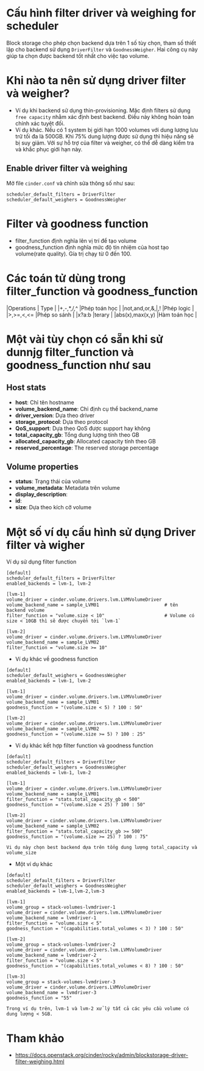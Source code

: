 # Cấu hình filter driver và weighing for scheduler

Block storage cho phép chọn backend dựa trên 1 số tùy chọn, tham số thiết lập cho backend sử dụng `DriverFilter` và `GoodnessWeigher`. Hai công cụ này giúp ta chọn được backend tốt nhất cho việc tạo volume. 

# Khi nào ta nên sử dụng driver filter và weigher?
- Ví dụ khi backend sử dụng thin-provisioning. Mặc định filters sử dụng `free capacity` nhằm xác định best backend. Điều này không hoàn toàn chính xác tuyệt đối. 
- Ví dụ khác. Nếu có 1 system bị giới hạn 1000 volumes với dung lượng lưu trữ tối đa là 500GB. Khi 75% dung lượng được sử dụng thì hiệu năng sẽ bị suy giảm. Với sự hỗ trợ của filter và weigher, có thể dễ dàng kiểm tra và khắc phục giới hạn này.

## Enable driver filter và weighing
Mở file `cinder.conf` và chỉnh sửa thông số như sau:
```
scheduler_default_filters = DriverFilter
scheduler_default_weighers = GoodnessWeigher
```

# Filter và goodness function
- filter_function định nghĩa lên vị trí để tạo volume
- goodness_function định nghĩa mức độ tín nhiệm của host tạo volume(rate quality). Gía trị chạy từ 0 đến 100. 

# Các toán tử dùng trong filter_function và goodness_function

|Operations          | Type             |
|+,-,*,/,^           |Phép toán học     |
|not,and,or,&,|,!    |Phép logic        |
|>,>=,<,<=           |Phép so sánh      |
|x?a:b               |terary            |
|abs(x),max(x,y)     |Hàm toán học      |

# Một vài tùy chọn có sẵn khi sử dunnjg filter_function và goodness_function như sau
## Host stats 
- **host**: Chỉ tên hostname
- **volume_backend_name**: Chỉ định cụ thể backend_name
- **driver_version**: Dựa theo driver
- **storage_protocol**: Dựa theo protocol
- **QoS_support**: Dựa theo QoS được support hay không
- **total_capacity_gb**: Tổng dung lượng tính theo GB
- **allocated_capacity_gb**: Allocated capacity tính theo GB
- **reserved_percentage**: The reserved storage percentage

## Volume properties 
- **status**: Trạng thái của volume
- **volume_metadata**: Metadata trên volume
- **display_description**:
- **id**: 
- **size**: Dựa theo kích cỡ volume

# Một số ví dụ cấu hình sử dụng Driver filter và wigher
Ví dụ sử dụng filter function
```
[default]
scheduler_default_filters = DriverFilter
enabled_backends = lvm-1, lvm-2

[lvm-1]
volume_driver = cinder.volume.drivers.lvm.LVMVolumeDriver
volume_backend_name = sample_LVM01                        # tên backend volume
filter_function = "volume.size < 10"                      # Volume có size < 10GB thì sẽ được chuyển tới `lvm-1`

[lvm-2]
volume_driver = cinder.volume.drivers.lvm.LVMVolumeDriver
volume_backend_name = sample_LVM02
filter_function = "volume.size >= 10"
```
- Ví dụ khác về goodness function
```
[default]
scheduler_default_weighers = GoodnessWeigher
enabled_backends = lvm-1, lvm-2

[lvm-1]
volume_driver = cinder.volume.drivers.lvm.LVMVolumeDriver
volume_backend_name = sample_LVM01
goodness_function = "(volume.size < 5) ? 100 : 50"

[lvm-2]
volume_driver = cinder.volume.drivers.lvm.LVMVolumeDriver
volume_backend_name = sample_LVM02
goodness_function = "(volume.size >= 5) ? 100 : 25"
```
- Ví dụ khác kết hợp filter function và goodness function
```
[default]
scheduler_default_filters = DriverFilter
scheduler_default_weighers = GoodnessWeigher
enabled_backends = lvm-1, lvm-2

[lvm-1]
volume_driver = cinder.volume.drivers.lvm.LVMVolumeDriver
volume_backend_name = sample_LVM01
filter_function = "stats.total_capacity_gb < 500"
goodness_function = "(volume.size < 25) ? 100 : 50"

[lvm-2]
volume_driver = cinder.volume.drivers.lvm.LVMVolumeDriver
volume_backend_name = sample_LVM02
filter_function = "stats.total_capacity_gb >= 500"
goodness_function = "(volume.size >= 25) ? 100 : 75"
```
```
Vi dụ này chọn best backend dựa trên tổng dung lượng total_capacity và volume_size
```
- Một ví dụ khác
```
[default]
scheduler_default_filters = DriverFilter
scheduler_default_weighers = GoodnessWeigher
enabled_backends = lvm-1,lvm-2,lvm-3

[lvm-1]
volume_group = stack-volumes-lvmdriver-1
volume_driver = cinder.volume.drivers.lvm.LVMVolumeDriver
volume_backend_name = lvmdriver-1
filter_function = "volume.size < 5"
goodness_function = "(capabilities.total_volumes < 3) ? 100 : 50"

[lvm-2]
volume_group = stack-volumes-lvmdriver-2
volume_driver = cinder.volume.drivers.lvm.LVMVolumeDriver
volume_backend_name = lvmdriver-2
filter_function = "volume.size < 5"
goodness_function = "(capabilities.total_volumes < 8) ? 100 : 50"

[lvm-3]
volume_group = stack-volumes-lvmdriver-3
volume_driver = cinder.volume.drivers.LVMVolumeDriver
volume_backend_name = lvmdriver-3
goodness_function = "55"
```
```
Trong ví dụ trên, lvm-1 và lvm-2 xử lý tất cả các yêu cầu volume có dung lượng < 5GB.
```

# Tham khảo
- https://docs.openstack.org/cinder/rocky/admin/blockstorage-driver-filter-weighing.html